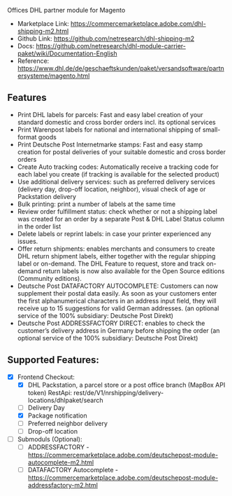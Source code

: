 Offices DHL partner module for Magento

- Marketplace Link: https://commercemarketplace.adobe.com/dhl-shipping-m2.html
- Github Link: https://github.com/netresearch/dhl-shipping-m2
- Docs: https://github.com/netresearch/dhl-module-carrier-paket/wiki/Documentation-English
- Reference: https://www.dhl.de/de/geschaeftskunden/paket/versandsoftware/partnersysteme/magento.html

## Features
- Print DHL labels for parcels: Fast and easy label creation of your standard domestic and cross border orders incl. its optional services
- Print Warenpost labels for national and international shipping of small-format goods
- Print Deutsche Post Internetmarke stamps: Fast and easy stamp creation for postal deliveries of your suitable domestic and cross border orders
- Create Auto tracking codes: Automatically receive a tracking code for each label you create (if tracking is available for the selected product)
- Use additional delivery services: such as preferred delivery services (delivery day, drop-off location, neighbor), visual check of age or Packstation delivery 
- Bulk printing: print a number of labels at the same time
- Review order fulfillment status: check whether or not a shipping label was created for an order by a separate Post & DHL Label Status column in the order list
- Delete labels or reprint labels: in case your printer experienced any issues.
- Offer return shipments: enables merchants and consumers to create DHL return shipment labels, either together with the regular shipping label or on-demand. The DHL Feature to request, store and track on-demand return labels is now also available for the Open Source editions (Community editions).
- Deutsche Post DATAFACTORY AUTOCOMPLETE: Customers can now supplement their postal data easily. As soon as your customers enter the first alphanumerical characters in an address input field, they will receive up to 15 suggestions for valid German addresses. (an optional service of the 100% subsidiary: Deutsche Post Direkt)
- Deutsche Post ADDRESSFACTORY DIRECT: enables to check the customer’s delivery address in Germany before shipping the order (an optional service of the 100% subsidiary: Deutsche Post Direkt)

## Supported Features: 
- [X] Frontend Checkout:
    - [X] DHL Packstation, a parcel store or a post office branch (MapBox API token)
          RestApi: rest/de/V1/nrshipping/delivery-locations/dhlpaket/search
    - [ ] Delivery Day
    - [X] Package notification
    - [ ] Preferred neighbor delivery
    - [ ] Drop-off location
- [ ] Submoduls (Optional):
    - [ ] ADDRESSFACTORY - https://commercemarketplace.adobe.com/deutschepost-module-autocomplete-m2.html
    - [ ] DATAFACTORY Autocomplete - https://commercemarketplace.adobe.com/deutschepost-module-addressfactory-m2.html
